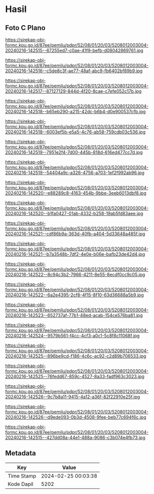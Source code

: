 # Hasil

## Foto C Plano

https://sirekap-obj-formc.kpu.go.id/87ee/pemilu/pdpr/52/08/01/20/03/5208012003004-20240216-142515--67255ed7-c0ae-41f9-befb-d08042869761.jpg

https://sirekap-obj-formc.kpu.go.id/87ee/pemilu/pdpr/52/08/01/20/03/5208012003004-20240216-142516--c5de8c3f-ae77-48af-abc9-fb6402bf89b9.jpg

https://sirekap-obj-formc.kpu.go.id/87ee/pemilu/pdpr/52/08/01/20/03/5208012003004-20240216-142517--87127129-844d-4f20-8cae-c7efe052c17b.jpg

https://sirekap-obj-formc.kpu.go.id/87ee/pemilu/pdpr/52/08/01/20/03/5208012003004-20240216-142518--b65eb290-a215-42dc-b6b4-d0e900537cfb.jpg

https://sirekap-obj-formc.kpu.go.id/87ee/pemilu/pdpr/52/08/01/20/03/5208012003004-20240216-142518--6003ef5b-e5a5-4c76-ab58-759cdb03c536.jpg

https://sirekap-obj-formc.kpu.go.id/87ee/pemilu/pdpr/52/08/01/20/03/5208012003004-20240216-142519--7951e2f4-7d00-445b-818d-616ed477cc7d.jpg

https://sirekap-obj-formc.kpu.go.id/87ee/pemilu/pdpr/52/08/01/20/03/5208012003004-20240216-142519--54404a9c-a326-4756-a703-1ef2f992ab96.jpg

https://sirekap-obj-formc.kpu.go.id/87ee/pemilu/pdpr/52/08/01/20/03/5208012003004-20240216-142520--e88289c8-4163-454b-9bbe-3eeb6013dbf8.jpg

https://sirekap-obj-formc.kpu.go.id/87ee/pemilu/pdpr/52/08/01/20/03/5208012003004-20240216-142520--b1fa0427-01ab-4332-b258-19ab5fd83aee.jpg

https://sirekap-obj-formc.kpu.go.id/87ee/pemilu/pdpr/52/08/01/20/03/5208012003004-20240216-142521--cdf86b9a-363d-40fb-a404-5d33648a485f.jpg

https://sirekap-obj-formc.kpu.go.id/87ee/pemilu/pdpr/52/08/01/20/03/5208012003004-20240216-142521--b7a3548b-7df2-4e0e-b06e-bafb23de42d4.jpg

https://sirekap-obj-formc.kpu.go.id/87ee/pemilu/pdpr/52/08/01/20/03/5208012003004-20240216-142522--8c94c3b2-7966-4211-8e55-8ecdf0cc9c05.jpg

https://sirekap-obj-formc.kpu.go.id/87ee/pemilu/pdpr/52/08/01/20/03/5208012003004-20240216-142522--6a2e4395-2cf8-4f15-8f10-63d36688a5b9.jpg

https://sirekap-obj-formc.kpu.go.id/87ee/pemilu/pdpr/52/08/01/20/03/5208012003004-20240216-142523--652737af-77b1-48ed-acab-154ce576ba81.jpg

https://sirekap-obj-formc.kpu.go.id/87ee/pemilu/pdpr/52/08/01/20/03/5208012003004-20240216-142524--9579b561-f4cc-4cf3-a0c1-5c8f8c11068f.jpg

https://sirekap-obj-formc.kpu.go.id/87ee/pemilu/pdpr/52/08/01/20/03/5208012003004-20240216-142525--896be9cd-f186-4c6c-ac92-c2d89b706533.jpg

https://sirekap-obj-formc.kpu.go.id/87ee/pemilu/pdpr/52/08/01/20/03/5208012003004-20240216-142525--76fedd67-859c-4527-8a33-fadf963c3023.jpg

https://sirekap-obj-formc.kpu.go.id/87ee/pemilu/pdpr/52/08/01/20/03/5208012003004-20240216-142526--9c7b8a11-9415-4a12-a36f-82f22910e25f.jpg

https://sirekap-obj-formc.kpu.go.id/87ee/pemilu/pdpr/52/08/01/20/03/5208012003004-20240216-142526--d9ede093-0b3d-4508-9fee-beb77c694f6c.jpg

https://sirekap-obj-formc.kpu.go.id/87ee/pemilu/pdpr/52/08/01/20/03/5208012003004-20240216-142515--427dd08a-44e1-488a-9086-c3b074e4fb73.jpg


## Metadata

| Key        | Value               |
| ---------- | ------------------- |
| Time Stamp | 2024-02-25 00:03:38 |
| Kode Dapil | 5202                |



